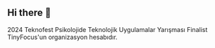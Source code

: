 ## Hi there 👋

2024 Teknofest Psikolojide Teknolojik Uygulamalar Yarışması Finalist TinyFocus'un organizasyon hesabıdır.


